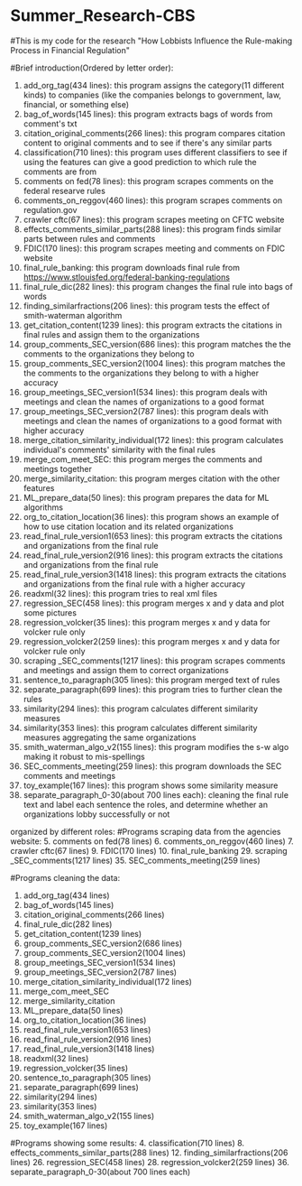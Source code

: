 # Summer_Research-CBS
#This is my code for the research "How Lobbists Influence the Rule-making Process in Financial Regulation"




#Brief introduction(Ordered by letter order):
1. add_org_tag(434 lines): this program assigns the category(11 different kinds) to companies (like the companies belongs to government, law, financial, or something else) 
2. bag_of_words(145 lines): this program extracts bags of words from comment's txt
3. citation_original_comments(266 lines): this program compares citation content to original comments and to see if there's any similar parts
4. classification(710 lines): this program uses different classifiers to see if using the features can give a good prediction to which rule the comments are from
5. comments on fed(78 lines): this program scrapes comments on the federal researve rules
6. comments_on_reggov(460 lines): this program scrapes comments on regulation.gov
7. crawler cftc(67 lines): this program scrapes meeting on CFTC website
8. effects_comments_similar_parts(288 lines): this program finds similar parts between rules and comments
9. FDIC(170 lines): this program scrapes meeting and comments on FDIC website
10. final_rule_banking: this program downloads final rule from https://www.stlouisfed.org/federal-banking-regulations
11. final_rule_dic(282 lines): this program changes the final rule into bags of words
12. finding_similarfractions(206 lines): this program tests the effect of smith-waterman algorithm
13. get_citation_content(1239 lines): this program extracts the citations in final rules and assign them to the organizations
14. group_comments_SEC_version(686 lines): this program matches the the comments to the organizations they belong to 
14. group_comments_SEC_version2(1004 lines): this program matches the the comments to the organizations they belong to with a higher accuracy
15. group_meetings_SEC_version1(534 lines): this program deals with meetings and clean the names of organizations to a good format
16. group_meetings_SEC_version2(787 lines): this program deals with meetings and clean the names of organizations to a good format with higher accuracy
17. merge_citation_similarity_individual(172 lines): this program calculates individual's comments' similarity with the final rules
18. merge_com_meet_SEC: this program merges the comments and meetings together
19. merge_similarity_citation: this program merges citation with the other features
20. ML_prepare_data(50 lines): this program prepares the data for ML algorithms
21. org_to_citation_location(36 lines): this program shows an example of how to use citation location and its related organizations
22. read_final_rule_version1(653 lines): this program extracts the citations and organizations from the final rule
23. read_final_rule_version2(916 lines): this program extracts the citations and organizations from the final rule
24. read_final_rule_version3(1418 lines): this program extracts the citations and organizations from the final rule with a higher accuracy
25. readxml(32 lines): this program tries to real xml files
26. regression_SEC(458 lines): this program merges x and y data and plot some pictures
27. regression_volcker(35 lines): this program merges x and y data for volcker rule only
28. regression_volcker2(259 lines): this program merges x and y data for volcker rule only
29. scraping _SEC_comments(1217 lines): this program scrapes comments and meetings and assign them to correct organizations
30. sentence_to_paragraph(305 lines): this program merged text of rules
31. separate_paragraph(699 lines): this program tries to further clean the rules
32. similarity(294 lines): this program calculates different similarity measures
33. similarity(353 lines): this program calculates different similarity measures aggregating the same organizations
34. smith_waterman_algo_v2(155 lines): this program modifies the s-w algo making it robust to mis-spellings
35. SEC_comments_meeting(259 lines): this program downloads the SEC comments and meetings
35. toy_example(167 lines): this program shows some similarity measure
36. separate_paragraph_0-30(about 700 lines each): cleaning the final rule text and label each sentence the roles, and determine whether an organizations lobby successfully or not




organized by different roles:
#Programs scraping data from the agencies website:
5. comments on fed(78 lines)
6. comments_on_reggov(460 lines)
7. crawler cftc(67 lines)
9. FDIC(170 lines)
10. final_rule_banking
29. scraping _SEC_comments(1217 lines)
35. SEC_comments_meeting(259 lines)


#Programs cleaning the data:
1. add_org_tag(434 lines)
2. bag_of_words(145 lines)
3. citation_original_comments(266 lines)
11. final_rule_dic(282 lines)
13. get_citation_content(1239 lines)
14. group_comments_SEC_version2(686 lines)
14. group_comments_SEC_version2(1004 lines)
15. group_meetings_SEC_version1(534 lines)
16. group_meetings_SEC_version2(787 lines)
17. merge_citation_similarity_individual(172 lines)
18. merge_com_meet_SEC
19. merge_similarity_citation
20. ML_prepare_data(50 lines)
21. org_to_citation_location(36 lines)
22. read_final_rule_version1(653 lines)
23. read_final_rule_version2(916 lines)
24. read_final_rule_version3(1418 lines)
25. readxml(32 lines)
27. regression_volcker(35 lines)
30. sentence_to_paragraph(305 lines)
31. separate_paragraph(699 lines)
32. similarity(294 lines)
33. similarity(353 lines)
34. smith_waterman_algo_v2(155 lines)
35. toy_example(167 lines)


#Programs showing some results:
4. classification(710 lines)
8. effects_comments_similar_parts(288 lines)
12. finding_similarfractions(206 lines)
26. regression_SEC(458 lines)
28. regression_volcker2(259 lines)
36. separate_paragraph_0-30(about 700 lines each)





















